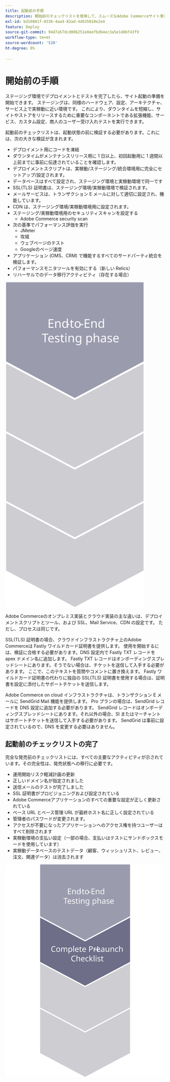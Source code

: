```yaml
---
title: 起動前の手順
description: 開始前のチェックリストを使用して、スムーズなAdobe Commerceサイト実装を実現します。
exl-id: bd10881f-0336-4aa4-82ad-4d635010e2e4
feature: Deploy
source-git-commit: 94d7a57dcd006251e8eefbdb4ec3a5e140bf43f9
workflow-type: tm+mt
source-wordcount: '520'
ht-degree: 0%

---
```


# 開始前の手順

ステージング環境でデプロイメントとテストを完了したら、サイト起動の準備を開始できます。 ステージングは、同様のハードウェア、設定、アーキテクチャ、サービス上で実稼動に近い環境です。 これにより、ダウンタイムを短縮し、サイトやストアをリリースするために重要なコンポーネントである拡張機能、サービス、カスタム設定、商人のユーザー受け入れテストを実行できます。

起動前のチェックリストは、起動状態の前に検証する必要があります。これには、次の大きな検証が含まれます。

- デプロイメント用にコードを凍結
- ダウンタイムがメンテナンスリリース用に 1 日以上、初回起動用に 1 週間以上前までに事前に伝達されていることを確認します。
- デプロイメントスクリプトは、実稼動/ステージング/統合環境用に完全にセットアップ/設定されます。
- データベースはすべて設定され、ステージング環境と実稼動環境で同一です
- SSL(TLS) 証明書は、ステージング環境/実稼動環境で検証されます。
- メールサービスは、トランザクション E メールに対して適切に設定され、機能しています。
- CDN は、ステージング環境/実稼動環境用に設定されます。
- ステージング/実稼動環境用のセキュリティスキャンを設定する
   - Adobe Commerce security scan
- 次の基準でパフォーマンス評価を実行
   - JMeter
   - 攻城
   - ウェブページのテスト
   - Googleのページ速度
- アプリケーション (OMS、CRM) で機能するすべてのサードパーティ統合を検証します。
- パフォーマンスモニタツールを有効にする（新しい Relics）
- リハーサルでのデータ移行アクティビティ（存在する場合）

![ローンチプロセスのフェーズ 1 を示す図](../../assets/playbooks/launch-steps-1.svg)

Adobe Commerceのオンプレミス実装とクラウド実装の主な違いは、デプロイメントスクリプトとツール、および SSL、Mail Service、CDN の設定です。 ただし、プロセスは同じです。

SSL(TLS) 証明書の場合、クラウドインフラストラクチャ上のAdobe Commerceは Fastly ワイルドカード証明書を提供します。 使用を開始するには、検証に合格する必要があります。DNS 設定内で Fastly TXT レコードを apex ドメイン名に追加します。 Fastly TXT レコードはオンボーディングスプレッドシートにあります。そうでない場合は、チケットを送信して入手する必要があります。 ここで、このテキストを質問やコメントに置き換えます。 Fastly ワイルドカード証明書の代わりに独自の SSL(TLS) 証明書を使用する場合は、証明書を設定に添付したサポートチケットを送信します。

Adobe Commerce on cloud インフラストラクチャは、トランザクション E メールに SendGrid Mail 機能を提供します。 Pro プランの場合は、SendGrid レコードを DNS 設定に追加する必要があります。 SendGrid レコードはオンボーディングスプレッドシートにあります。それ以外の場合、SI またはマーチャントはサポートチケットを送信して入手する必要があります。 SendGrid は事前に設定されているので、DNS を変更する必要はありません。

## 起動前のチェックリストの完了

完全な発売前のチェックリストには、すべての主要なアクティビティが示されています。その完全性は、発売状態への移行に必要です。

- 運用開始リスク軽減計画の更新
- 正しいドメイン名が指定されました
- 送信メールのテストが完了しました
- SSL 証明書がプロビジョニングおよび設定されている
- Adobe Commerceアプリケーションのすべての重要な設定が正しく更新されている
- ベース URL とベース管理 URL が最終ホスト名に正しく設定されている
- 管理者のパスワードが変更されます。
- アクセスが不要になったアプリケーションへのアクセス権を持つユーザーはすべて削除されます
- 実稼動環境の支払い設定（一部の場合、支払いはテストにサンドボックスモードを使用しています）
- 実稼動データベースのテストデータ（顧客、ウィッシュリスト、レビュー、注文、関連データ）は消去されます

![ローンチプロセスのフェーズ 2 を示す図](../../assets/playbooks/launch-steps-2.svg)
